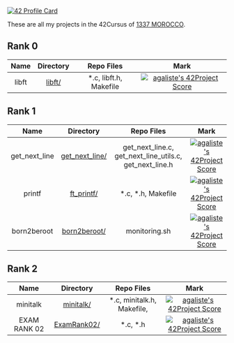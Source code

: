 
[![42 Profile Card](https://1337-readme.vercel.app/api/profile?cursus=42cursus&dark=true&email=hide&login=asalek)](https://github.com/asalek/1337-readme)

These are all my projects in the 42Cursus of [1337 MOROCCO](https://www.1337.ma/).

## Rank 0

|			Name				|	Directory	| Repo Files | Mark |
|:-----------------------------------:|:------------------:|:--------------:|:--------------:|
libft								|	[libft/](https://github.com/asalek/libft)		| *.c, libft.h, Makefile | [![agaliste's 42Project Score](https://badge42.herokuapp.com/api/project/asalek/Libft)](https://github.com/asalek/42-Cursus/tree/master/Rank%200/libft) |

## Rank 1

|			Name				|	Directory	| Repo Files | Mark |
|:-----------------------------------:|:------------------:|:--------------:|:--------------:|
get_next_line								|	[get_next_line/](https://github.com/asalek/get_next_line)		| get_next_line.c, get_next_line_utils.c, get_next_line.h | [![agaliste's 42Project Score](https://badge42.herokuapp.com/api/project/asalek/get_next_line)](https://github.com/asalek/get_next_line) |
printf								|	[ft_printf/](https://github.com/asalek/ft_printf)		| *.c, *.h, Makefile | [![agaliste's 42Project Score](https://badge42.herokuapp.com/api/project/asalek/ft_printf)](https://github.com/asalek/ft_printf) |
born2beroot								|	[born2beroot/](https://github.com/asalek/born2beroot)		| monitoring.sh | [![agaliste's 42Project Score](https://badge42.herokuapp.com/api/project/asalek/Born2beroot)](https://github.com/asalek/born2beroot) |
## Rank 2
|			Name				|	Directory	| Repo Files | Mark |
|:-----------------------------------:|:------------------:|:--------------:|:--------------:|
minitalk								|	[minitalk/](https://github.com/asalek/minitalk)		| *.c, minitalk.h, Makefile,  | [![agaliste's 42Project Score](https://badge42.herokuapp.com/api/project/asalek/minitalk)](https://github.com/Asalek/Minitalk) |
EXAM RANK 02								|	[ExamRank02/](https://github.com/asalek/ExamRank02)		| *.c, *.h | [![agaliste's 42Project Score](https://badge42.herokuapp.com/api/project/asalek/ExamRank02)](https://github.com/Asalek/ExamRank02) |
